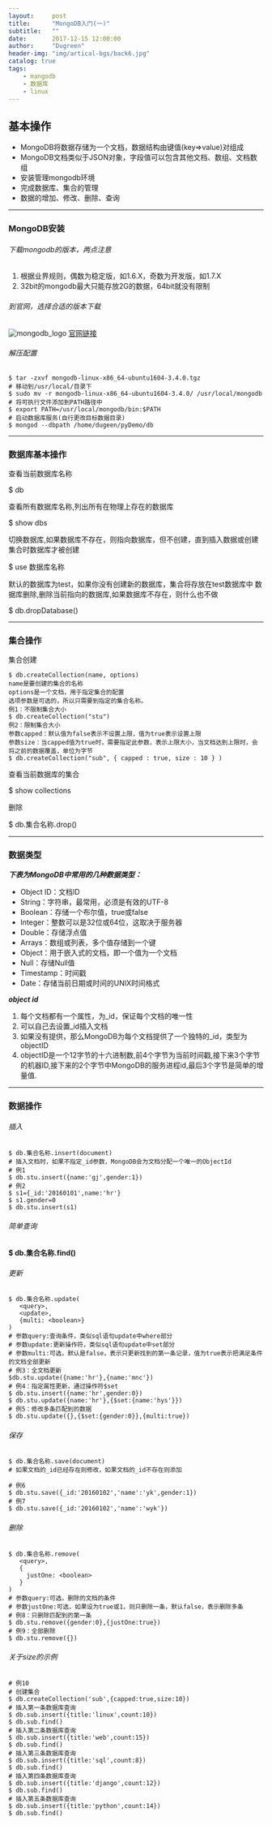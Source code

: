 ```yaml
---
layout:     post
title:      "MongoDB入门(一)"
subtitle:   ""
date:       2017-12-15 12:00:00
author:     "Dugreen"
header-img: "img/artical-bgs/back6.jpg"
catalog: true
tags:
    - mangodb
    - 数据库
    - linux
---
```


## 基本操作

- MongoDB将数据存储为一个文档，数据结构由键值(key=>value)对组成
- MongoDB文档类似于JSON对象，字段值可以包含其他文档、数组、文档数组
- 安装管理mongodb环境
- 完成数据库、集合的管理
- 数据的增加、修改、删除、查询


-----------

### MongoDB安装

###### 下载mongodb的版本，两点注意

1. 根据业界规则，偶数为稳定版，如1.6.X，奇数为开发版，如1.7.X
2. 32bit的mongodb最大只能存放2G的数据，64bit就没有限制

###### 到官网，选择合适的版本下载

![mongodb_logo](https://webassets.mongodb.com/_com_assets/global/mongodb-logo-white.png)
[官网链接](https://www.mongodb.com/)

###### 解压配置

```
$ tar -zxvf mongodb-linux-x86_64-ubuntu1604-3.4.0.tgz
# 移动到/usr/local/目录下
$ sudo mv -r mongodb-linux-x86_64-ubuntu1604-3.4.0/ /usr/local/mongodb
# 将可执行文件添加到PATH路径中
$ export PATH=/usr/local/mongodb/bin:$PATH
# 启动数据库服务(自行更改目标数据目录)
$ mongod --dbpath /home/dugeen/pyDemo/db
```

----------------

### 数据库基本操作

查看当前数据库名称

  $ db

查看所有数据库名称,列出所有在物理上存在的数据库

  $ show dbs

切换数据库,如果数据库不存在，则指向数据库，但不创建，直到插入数据或创建集合时数据库才被创建

  $ use 数据库名称

默认的数据库为test，如果你没有创建新的数据库，集合将存放在test数据库中
数据库删除,删除当前指向的数据库,如果数据库不存在，则什么也不做

  $ db.dropDatabase()

----------

### 集合操作

集合创建

```
$ db.createCollection(name, options)
name是要创建的集合的名称
options是一个文档，用于指定集合的配置
选项​​参数是可选的，所以只需要到指定的集合名称。
例1：不限制集合大小
$ db.createCollection("stu")
例2：限制集合大小
参数capped：默认值为false表示不设置上限，值为true表示设置上限
参数size：当capped值为true时，需要指定此参数，表示上限大小，当文档达到上限时，会将之前的数据覆盖，单位为字节
$ db.createCollection("sub", { capped : true, size : 10 } )
```

查看当前数据库的集合

  $ show collections

删除

  $ db.集合名称.drop()

---------------

### 数据类型

***下表为MongoDB中常用的几种数据类型：***

* Object ID：文档ID
* String：字符串，最常用，必须是有效的UTF-8
* Boolean：存储一个布尔值，true或false
* Integer：整数可以是32位或64位，这取决于服务器
* Double：存储浮点值
* Arrays：数组或列表，多个值存储到一个键
* Object：用于嵌入式的文档，即一个值为一个文档
* Null：存储Null值
* Timestamp：时间戳
* Date：存储当前日期或时间的UNIX时间格式

***object id***

1. 每个文档都有一个属性，为_id，保证每个文档的唯一性
2. 可以自己去设置_id插入文档
3. 如果没有提供，那么MongoDB为每个文档提供了一个独特的_id，类型为objectID
4. objectID是一个12字节的十六进制数,前4个字节为当前时间戳,接下来3个字节的机器ID,接下来的2个字节中MongoDB的服务进程id,最后3个字节是简单的增量值.

----------

### 数据操作

###### 插入

```
$ db.集合名称.insert(document)
# 插入文档时，如果不指定_id参数，MongoDB会为文档分配一个唯一的ObjectId
# 例1
$ db.stu.insert({name:'gj',gender:1})
# 例2
$ s1={_id:'20160101',name:'hr'}
$ s1.gender=0
$ db.stu.insert(s1)
```

###### 简单查询

  **$ db.集合名称.find()**

###### 更新

```
$ db.集合名称.update(
   <query>,
   <update>,
   {multi: <boolean>}
)
# 参数query:查询条件，类似sql语句update中where部分
# 参数update:更新操作符，类似sql语句update中set部分
# 参数multi:可选，默认是false，表示只更新找到的第一条记录，值为true表示把满足条件的文档全部更新
# 例3：全文档更新
$db.stu.update({name:'hr'},{name:'mnc'})
# 例4：指定属性更新，通过操作符$set
$ db.stu.insert({name:'hr',gender:0})
$ db.stu.update({name:'hr'},{$set:{name:'hys'}})
# 例5：修改多条匹配到的数据
$ db.stu.update({},{$set:{gender:0}},{multi:true})
```

###### 保存

```
$ db.集合名称.save(document)
# 如果文档的_id已经存在则修改，如果文档的_id不存在则添加

# 例6
$ db.stu.save({_id:'20160102','name':'yk',gender:1})
# 例7
$ db.stu.save({_id:'20160102','name':'wyk'})
```

###### 删除

```
$ db.集合名称.remove(
   <query>,
   {
     justOne: <boolean>
   }
)
# 参数query:可选，删除的文档的条件
# 参数justOne:可选，如果设为true或1，则只删除一条，默认false，表示删除多条
# 例8：只删除匹配到的第一条
$ db.stu.remove({gender:0},{justOne:true})
# 例9：全部删除
$ db.stu.remove({})

```

###### 关于size的示例

```
# 例10
# 创建集合
$ db.createCollection('sub',{capped:true,size:10})
# 插入第一条数据库查询
$ db.sub.insert({title:'linux',count:10})
$ db.sub.find()
# 插入第二条数据库查询
$ db.sub.insert({title:'web',count:15})
$ db.sub.find()
# 插入第三条数据库查询
$ db.sub.insert({title:'sql',count:8})
$ db.sub.find()
# 插入第四条数据库查询
$ db.sub.insert({title:'django',count:12})
$ db.sub.find()
# 插入第五条数据库查询
$ db.sub.insert({title:'python',count:14})
$ db.sub.find()
```
